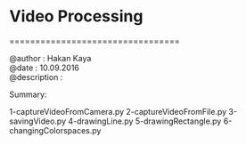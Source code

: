 # Video Processing
=================================

@author      : Hakan Kaya <br>
@date        : 10.09.2016 <br>
@description :            <br>


Summary: <br>

1-captureVideoFromCamera.py
2-captureVideoFromFile.py
3-savingVideo.py
4-drawingLine.py
5-drawingRectangle.py
6-changingColorspaces.py
